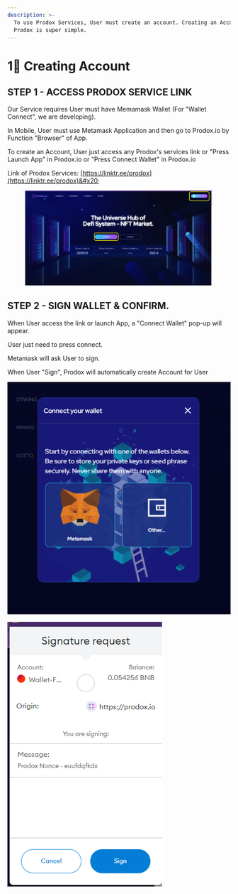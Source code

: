 ```yaml
---
description: >-
  To use Prodox Services, User must create an account. Creating an Account in
  Prodox is super simple.
---
```


# 1⃣ Creating Account

## STEP 1 - ACCESS PRODOX SERVICE LINK

Our Service requires User must have Memamask Wallet (For "Wallet Connect", we are developing).

&#x20;In Mobile, User must use Metamask Application and then go to Prodox.io by Function "Browser" of App.&#x20;

To create an Account, User just access any Prodox's services link or "Press Launch App" in Prodox.io or "Press Connect Wallet" in Prodox.io

Link of Prodox Services: [https://linktr.ee/prodox](https://linktr.ee/prodox)&#x20;

<figure><img src="../.gitbook/assets/image (4).png" alt=""><figcaption></figcaption></figure>

## STEP 2 - SIGN WALLET & CONFIRM.

When User access the link or launch App, a "Connect Wallet" pop-up will appear.

User just need to press connect.

Metamask will ask User to sign.

When User "Sign", Prodox will automatically create Account for User

![](<../.gitbook/assets/image (1).png>)

![](<../.gitbook/assets/image (1) (1).png>)

##
